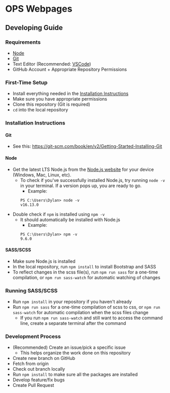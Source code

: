 # OPS Webpages
## Developing Guide
### Requirements
* [Node](#node)
* [Git](#git)
* Text Editor (Recommended: [VSCode](https://code.visualstudio.com/))
* GitHub Account + Appropriate Repository Permissions

### First-Time Setup
* Install everything needed in the [Installation Instructions](#installation-instructions)
* Make sure you have appropriate permissions
* Clone this repository (Git is required)
* `cd` into the local repository

### Installation Instructions
#### Git
* See this: https://git-scm.com/book/en/v2/Getting-Started-Installing-Git
#### Node
* Get the latest LTS Node.js from the [Node.js website](https://nodejs.org/en/download) for your device (Windows, Mac, Linux, etc).
    * To check if you've successfully installed Node.js, try running `node -v` in your terminal. If a version pops up, you are ready to go.
        * Example:
        ```
        PS C:\Users\Dylan> node -v
        v16.13.0
        ```
* Double check if `npm` is installed using `npm -v`
    * It should automatically be installed with Node.js
        * Example:
        ```
        PS C:\Users\Dylan> npm -v
        9.6.0
        ```

#### SASS/SCSS
* Make sure Node.js is installed
* In the local repository, run `npm install` to install Bootstrap and SASS
* To reflect changes in the scss file(s), run `npm run sass` for a one-time compilation, or `npm run sass-watch` for automatic watching of changes

### Running SASS/SCSS
* Run `npm install` in your repository if you haven't already
* Run `npm run sass` for a one-time compilation of scss to css, or `npm run sass-watch` for automatic compilation when the scss files change
    * If you run `npm run sass-watch` and still want to access the command line, create a separate terminal after the command

### Development Process
* (Recommended) Create an issue/pick a specific issue
    * This helps organize the work done on this repository
* Create new branch on GitHub
* Fetch from origin
* Check out branch locally
* Run `npm install` to make sure all the packages are installed
* Develop feature/fix bugs
* Create Pull Request

